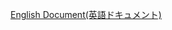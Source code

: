 [English Document(英語ドキュメント)](https://github.com/hanachiru/StringTableCollectionCsvExporter/blob/main/README.md)

